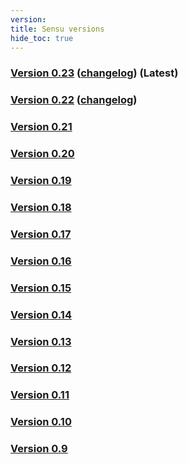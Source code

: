 ```yaml
---
version:
title: Sensu versions
hide_toc: true
---
```


### [Version 0.23](/docs/0.23/overview) ([changelog](/docs/0.23/changelog)) (Latest)

### [Version 0.22](/docs/0.22/overview) ([changelog](/docs/0.22/changelog))

### [Version 0.21](/docs/0.21/overview)

### [Version 0.20](/docs/0.20/overview)

### [Version 0.19](/docs/0.19/overview)

### [Version 0.18](/docs/0.18/overview)

### [Version 0.17](/docs/0.17/overview)

### [Version 0.16](/docs/legacy)

### [Version 0.15](/docs/legacy)

### [Version 0.14](/docs/legacy)

### [Version 0.13](/docs/legacy)

### [Version 0.12](/docs/legacy)

### [Version 0.11](/docs/legacy)

### [Version 0.10](/docs/legacy)

### [Version 0.9](/docs/legacy)
